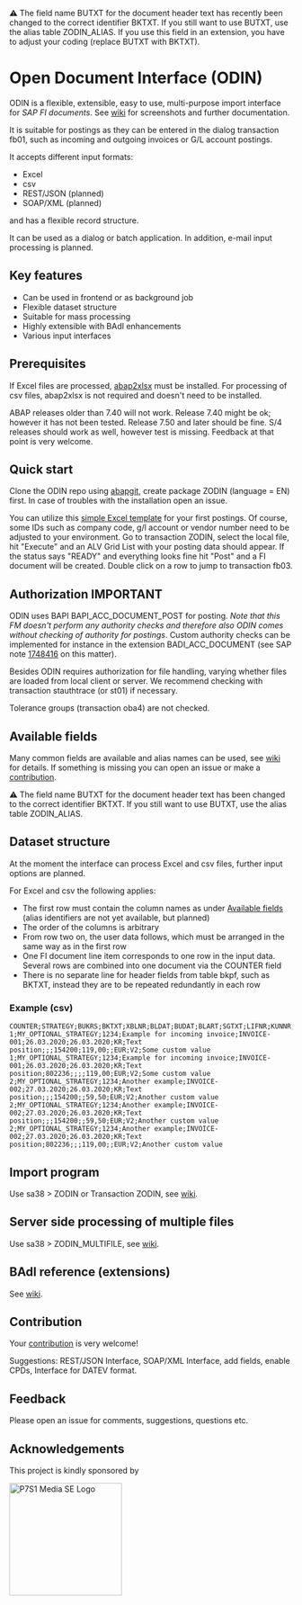:warning: The field name BUTXT for the document header text has recently been changed to the correct identifier BKTXT. If you still want to use BUTXT, use the alias table ZODIN_ALIAS. If you use this field in an extension, you have to adjust your coding (replace BUTXT with BKTXT).

# Open Document Interface (ODIN)

ODIN is a flexible, extensible, easy to use, multi-purpose import interface for *SAP FI documents*. See [wiki](https://github.com/71tech/ODIN/wiki) for screenshots and further documentation.

It is suitable for postings as they can be entered in the dialog transaction fb01, such as incoming and outgoing invoices or G/L account postings.

It accepts different input formats:

- Excel
- csv
- REST/JSON (planned)
- SOAP/XML (planned)

and has a flexible record structure.

It can be used as a dialog or batch application. In addition, e-mail input processing is planned.

## Key features

- Can be used in frontend or as background job
- Flexible dataset structure
- Suitable for mass processing
- Highly extensible with BAdI enhancements
- Various input interfaces

## Prerequisites

If Excel files are processed, [abap2xlsx](https://github.com/sapmentors/abap2xlsx) must be installed. For processing of csv files, abap2xlsx is not required and doesn't need to be installed.

ABAP releases older than 7.40 will not work. Release 7.40 might be ok; however it has not been tested. Release 7.50 and later should be fine. S/4 releases should work as well, however test is missing. Feedback at that point is very welcome.

## Quick start
Clone the ODIN repo using [abapgit](https://github.com/abapGit/abapGit), create package ZODIN (language = EN) first. In case of troubles with the installation open an issue.

You can utilize this [simple Excel template](https://github.com/71tech/ODIN/blob/main/examples/ODIN_simple.xlsx) for your first postings. Of course, some IDs such as company code, g/l account or vendor number need to be adjusted to your environment. Go to transaction ZODIN, select the local file, hit "Execute" and an ALV Grid List with your posting data should appear. If the status says  "READY" and everything looks fine hit "Post" and a FI document will be created. Double click on a row to jump to transaction fb03.

## Authorization IMPORTANT
ODIN uses BAPI BAPI_ACC_DOCUMENT_POST for posting. *Note that this FM doesn't perform any authority checks and therefore also ODIN comes without checking of authority for postings*. Custom authority checks can be implemented for instance in the extension BADI_ACC_DOCUMENT (see SAP note [1748416](https://launchpad.support.sap.com/#/notes/1748416) on this matter).

Besides ODIN requires authorization for file handling, varying whether files are loaded from local client or server. We recommend checking with transaction stauthtrace (or st01) if necessary.

Tolerance groups (transaction oba4) are not checked.

## Available fields
Many common fields are available and alias names can be used, see [wiki](https://github.com/71tech/ODIN/wiki/Available-fields) for details. If something is missing you can open an issue or make a [contribution](#contribution).

:warning: The field name BUTXT for the document header text has been changed to the correct identifier BKTXT. If you still want to use BUTXT, use the alias table ZODIN_ALIAS.

## Dataset structure

At the moment the interface can process Excel and csv files, further input options are planned.

For Excel and csv the following applies:

- The first row must contain the column names as under [Available fields](#available-fields) (alias identifiers are not yet available, but planned)
- The order of the columns is arbitrary
- From row two on, the user data follows, which must be arranged in the same way as in the first row
- One FI document line item corresponds to one row in the input data. Several rows are combined into one document via the COUNTER field
- There is no separate line for header fields from table bkpf, such as BKTXT, instead they are to be repeated redundantly in each row

### Example (csv)
```
COUNTER;STRATEGY;BUKRS;BKTXT;XBLNR;BLDAT;BUDAT;BLART;SGTXT;LIFNR;KUNNR;HKONT;WRBTR_S;WRBTR_H;WAERS;MWSKZ;CUSTOM1
1;MY_OPTIONAL_STRATEGY;1234;Example for incoming invoice;INVOICE-001;26.03.2020;26.03.2020;KR;Text position;;;154200;119,00;;EUR;V2;Some custom value
1;MY_OPTIONAL_STRATEGY;1234;Example for incoming invoice;INVOICE-001;26.03.2020;26.03.2020;KR;Text position;802236;;;;119,00;EUR;V2;Some custom value
2;MY_OPTIONAL_STRATEGY;1234;Another example;INVOICE-002;27.03.2020;26.03.2020;KR;Text position;;;154200;;59,50;EUR;V2;Another custom value
2;MY_OPTIONAL_STRATEGY;1234;Another example;INVOICE-002;27.03.2020;26.03.2020;KR;Text position;;;154200;;59,50;EUR;V2;Another custom value
2;MY_OPTIONAL_STRATEGY;1234;Another example;INVOICE-002;27.03.2020;26.03.2020;KR;Text position;802236;;;119,00;;EUR;V2;Another custom value
```
## Import program

Use sa38 > ZODIN or Transaction ZODIN, see [wiki](https://github.com/71tech/ODIN/wiki/ZODIN).

## Server side processing of multiple files

Use sa38 > ZODIN\_MULTIFILE, see [wiki](https://github.com/71tech/ODIN/wiki/ZODIN_MULTIFILE).

## BAdI reference (extensions)

See [wiki](https://github.com/71tech/ODIN/wiki/BAdI-Reference-(Extensions)).

## Contribution

Your [contribution](https://docs.abapgit.org/guide-contributing.html) is very welcome!

Suggestions: REST/JSON Interface, SOAP/XML Interface, add fields, enable CPDs, Interface for DATEV format.

## Feedback

Please open an issue for comments, suggestions, questions etc.

## Acknowledgements

This project is kindly sponsored by

<img src="https://www.prosiebensat1.com/public/build/patternlib/front/images/logo.svg" alt="P7S1 Media SE Logo" width="200"/>

